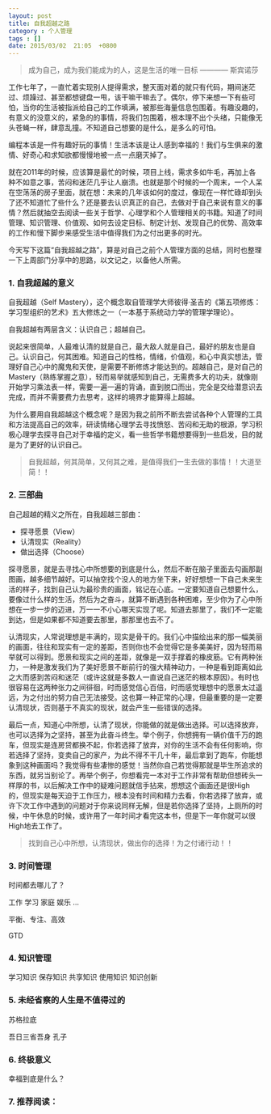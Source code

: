 ```yaml
---
layout: post
title: 自我超越之路
category : 个人管理 
tags : []
date: 2015/03/02  21:05  +0800
--- 
```


> 成为自己，成为我们能成为的人，这是生活的唯一目标 ———— 斯宾诺莎

工作七年了，一直忙着实现别人提得需求，整天面对着的就只有代码，期间迷茫过、烦躁过、甚至都想键盘一甩，该干嘛干嘛去了。偶尔，停下来想一下有些可怕，当你的生活被指派给自己的工作填满，被那些海量信息包围着。有趣没趣的，有意义的没意义的，紧急的的事情，将我们包围着，根本理不出个头绪，只能像无头苍蝇一样，肆意乱撞。不知道自己想要的是什么，是多么的可怕。

编程本该是一件有趣好玩的事情！生活本该是让人感到幸福的！我们与生俱来的激情、好奇心和求知欲都慢慢地被一点一点磨灭掉了。

就在2011年的时候，应该算是最忙的时候，项目上线，需求多如牛毛，再加上各种不如意之事，苦闷和迷茫几乎让人崩溃。也就是那个时候的一个周末，一个人呆在空荡荡的房子里面，就在想：未来的几年该如何的度过，像现在一样忙碌却到头了还不知道忙了些什么？还是要去认识真正的自己，去做对于自己来说有意义的事情？然后就抽空去阅读一些关于哲学、心理学和个人管理相关的书籍。知道了时间管理、知识管理、价值观、如何去设定目标、制定计划、发现自己的优势、高效率的工作和慢下脚步来感受生活中值得我们为之付出更多的时光。

今天写下这篇“自我超越之路”，算是对自己之前个人管理方面的总结，同时也整理一下上周部门分享中的思路，以文记之，以备他人所需。

<!--more-->

### 1. 自我超越的意义

自我超越（Self Mastery），这个概念取自管理学大师彼得·圣吉的《第五项修炼：学习型组织的艺术》五大修炼之一（一本基于系统动力学的管理学理论）。

自我超越有两层含义：认识自己；超越自己。

说起来很简单，人最难认清的就是自己，最大敌人就是自己，最好的朋友也是自己。认识自己，何其困难。知道自己的性格，情绪，价值观，和心中真实想法，管理好自己心中的魔鬼和天使，是需要不断修炼才能达到的。超越自己，是对自己的Mastery（熟练掌握之意），轻而易举就感知到自己，无需费多大的功夫，就像刚开始学习乘法表一样，需要一遍一遍的背诵，直到脱口而出，完全是交给潜意识去完成，而并不需要费力去思考，这样的境界才能算得上超越。

为什么要用自我超越这个概念呢？是因为我之前所不断去尝试各种个人管理的工具和方法提高自己的效率，研读情绪心理学去寻找愤怒、苦闷和无助的根源，学习积极心理学去探寻自己对于幸福的定义，看一些哲学书籍想要得到一些启发，目的就是为了更好的认识自己。

> 自我超越，何其简单，又何其之难，是值得我们一生去做的事情！！大道至简！！


### 2. 三部曲

自己超越的精义之所在，自我超越三部曲：

- 探寻愿景（View）
- 认清现实（Reality）
- 做出选择（Choose）

探寻愿景，就是去寻找心中所想要的到底是什么，然后不断在脑子里面去勾画那副图画，越多细节越好。可以抽空找个没人的地方坐下来，好好想想一下自己未来生活的样子，找到自己认为最珍贵的画面，铭记在心底。一定要知道自己想要什么，要像过什么样的生活，然后为之奋斗，就算不断遇到各种困难，至少你为了心中所想在一步一步的迈进，万一一不小心哪天实现了呢。知道去那里了，我们不一定能到达，但是如果都不知道要去那里，那那里也去不了。

认清现实，人常说理想是丰满的，现实是骨干的。我们心中描绘出来的那一幅美丽的画面，往往和现实有一定的差距，否则你也不会觉得它是多美美好，因为轻而易举就可以得到。愿景和现实之间的差距，就像是一双手撑着的橡皮筋。它有两种张力，一种是激发我们为了美好愿景不断前行的强大精神动力，一种是看到距离如此之大而感到苦闷和迷茫（或许这就是多数人一直说自己迷茫的根本原因）。有时也很容易在这两种张力之间徘徊，时而感觉信心百倍，时而感觉理想中的愿景太过遥远，为之付出的努力自己无法接受。这也算一种正常的心理，但最重要的是一定要认清现状，否则基于不真实的现状，就会产生一些错误的选择。

最后一点，知道心中所想，认清了现状，你能做的就是做出选择。可以选择放弃，也可以选择为之坚持，甚至为此奋斗终生。举个例子，你想拥有一辆价值千万的跑车，但现实是连房贷都换不起，你若选择了放弃，对你的生活不会有任何影响，你若选择了坚持，变卖自己的家产，为此不得不干几十年，最后拿到了跑车，你能想象到这种画面吗？我觉得有些凄惨的感觉！当然你自己若觉得那就是毕生所追求的东西，就另当别论了。再举个例子，你想看完一本对于工作非常有帮助但想砖头一样厚的书，以后解决工作中的疑难问题就信手拈来，想想这个画面还是很High的，但现实是每天迫于工作压力，根本没有时间和精力去看，你若选择了放弃，或许下次工作中遇到的问题对于你来说同样无解，但是若你选择了坚持，上厕所的时候，中午休息的时候，或许用了一年时间才看完这本书，但是下一年你就可以很High地去工作了。

> 找到自己心中所想，认清现状，做出你的选择！为之付诸行动！！

### 3. 时间管理

时间都去哪儿了？

工作
学习
家庭
娱乐
...

平衡、专注、高效

GTD

### 4. 知识管理

学习知识
保存知识
共享知识
使用知识
知识创新

### 5. 未经省察的人生是不值得过的

苏格拉底

吾日三省吾身 孔子

### 6. 终极意义

幸福到底是什么？

### 7. 推荐阅读：  